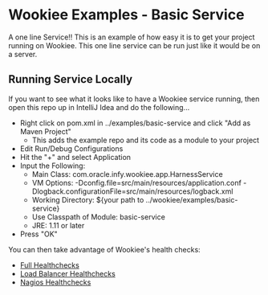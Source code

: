 # Wookiee Examples - Basic Service
A one line Service!! This is an example of how easy it is to get your project running
on Wookiee. This one line service can be run just like it would be on a server.

## Running Service Locally
If you want to see what it looks like to have a Wookiee service running, then open
this repo up in IntelliJ Idea and do the following...

* Right click on pom.xml in ../examples/basic-service and click "Add as Maven Project"
    * This adds the example repo and its code as a module to your project
* Edit Run/Debug Configurations
* Hit the "+" and select Application
* Input the Following:
    * Main Class: com.oracle.infy.wookiee.app.HarnessService
    * VM Options: -Dconfig.file=src/main/resources/application.conf -Dlogback.configurationFile=src/main/resources/logback.xml
    * Working Directory: ${your path to ../wookiee/examples/basic-service}
    * Use Classpath of Module: basic-service
    * JRE: 1.11 or later
* Press "OK"

You can then take advantage of Wookiee's health checks:
* [Full Healthchecks](http://localhost:8080/healthcheck)
* [Load Balancer Healthchecks](http://localhost:8080/healthcheck/lb)
* [Nagios Healthchecks](http://localhost:8080/healthcheck/nagios)
